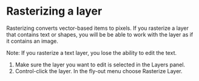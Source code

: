 # Rasterizing a layer

Rasterizing converts vector-based items to pixels. If you rasterize a layer that contains text or shapes, you will be be able to work with the layer as if it contains an image. 

Note: If you rasterize a text layer, you lose the ability to edit the text.

1. Make sure the layer you want to edit is selected in the Layers panel.
2. Control-click the layer. In the fly-out menu choose Rasterize Layer.

